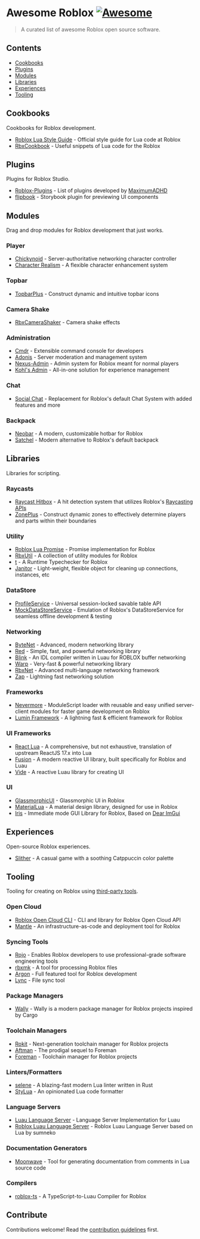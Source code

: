 # Awesome Roblox [![Awesome](https://awesome.re/badge.svg)](https://awesome.re)

> A curated list of awesome Roblox open source software.

## Contents

- [Cookbooks](#cookbooks)
- [Plugins](#plugins)
- [Modules](#modules)
- [Libraries](#libraries)
- [Experiences](#experiences)
- [Tooling](#tooling)

## Cookbooks

Cookbooks for Roblox development.

- [Roblox Lua Style Guide](https://roblox.github.io/lua-style-guide/) - Official style guide for Lua code at Roblox
- [RbxCookbook](https://github.com/Sleitnick/RbxCookbook) - Useful snippets of Lua code for the Roblox

## Plugins

Plugins for Roblox Studio.

- [Roblox-Plugins](https://github.com/MaximumADHD/Roblox-Plugins) - List of plugins developed by [MaximumADHD](https://github.com/MaximumADHD)
- [flipbook](https://github.com/flipbook-labs/flipbook) - Storybook plugin for previewing UI components

## Modules

Drag and drop modules for Roblox development that just works.

### Player

- [Chickynoid](https://github.com/easy-games/chickynoid) - Server-authoritative networking character controller
- [Character Realism](https://github.com/MaximumADHD/Character-Realism) - A flexible character enhancement system

### Topbar

- [TopbarPlus](https://github.com/1ForeverHD/TopbarPlus) - Construct dynamic and intuitive topbar icons

### Camera Shake

- [RbxCameraShaker](https://github.com/Sleitnick/RbxCameraShaker) - Camera shake effects

### Administration

- [Cmdr](https://github.com/evaera/Cmdr) - Extensible command console for developers
- [Adonis](https://github.com/Epix-Incorporated/Adonis) - Server moderation and management system
- [Nexus-Admin](https://github.com/TheNexusAvenger/Nexus-Admin) - Admin system for Roblox meant for normal players
- [Kohl's Admin](https://github.com/kohls-admin/kohls-admin) - All-in-one solution for experience management

### Chat

- [Social Chat](https://github.com/Cosmental/Social-Chat-V2) - Replacement for Roblox's default Chat System with added features and more

### Backpack

- [Neobar](https://github.com/ImAvafe/NeoHotbar) - A modern, customizable hotbar for Roblox
- [Satchel](https://github.com/RyanLua/Satchel) - Modern alternative to Roblox's default backpack

## Libraries

Libraries for scripting.

### Raycasts

- [Raycast Hitbox](https://github.com/Swordphin/raycastHitboxRbxl) - A hit detection system that utilizes Roblox's [Raycasting APIs](https://create.roblox.com/docs/reference/engine/classes/WorldRoot#Raycast)
- [ZonePlus](https://github.com/1ForeverHD/ZonePlus) - Construct dynamic zones to effectively determine players and parts within their boundaries

### Utility

- [Roblox Lua Promise](https://github.com/evaera/roblox-lua-promise) - Promise implementation for Roblox
- [RbxUtil](https://github.com/Sleitnick/RbxUtil) - A collection of utility modules for Roblox
- [t](https://github.com/osyrisrblx/t) - A Runtime Typechecker for Roblox
- [Janitor](https://github.com/howmanysmall/Janitor) - Light-weight, flexible object for cleaning up connections, instances, etc


### DataStore

- [ProfileService](https://github.com/MadStudioRoblox/ProfileService) - Universal session-locked savable table API
- [MockDataStoreService](https://github.com/buildthomas/MockDataStoreService) - Emulation of Roblox's DataStoreService for seamless offline development & testing

### Networking

- [ByteNet](https://github.com/ffrostfall/ByteNet) - Advanced, modern networking library
- [Red](https://github.com/jackdotink/Red) - Simple, fast, and powerful networking library
- [Blink](https://github.com/1Axen/blink) - An IDL compiler written in Luau for ROBLOX buffer networking
- [Warp](https://github.com/imezx/Warp) - Very-fast & powerful networking library
- [RbxNet](https://github.com/roblox-aurora/rbx-net) - Advanced multi-language networking framework
- [Zap](https://github.com/red-blox/zap) - Lightning fast networking solution

### Frameworks

- [Nevermore](https://github.com/Quenty/NevermoreEngine) - ModuleScript loader with reusable and easy unified server-client modules for faster game development on Roblox
- [Lumin Framework](https://github.com/lumin-dev/LuminFramework) - A lightning fast & efficient framework for Roblox

### UI Frameworks

- [React Lua](https://github.com/jsdotlua/react-lua) - A comprehensive, but not exhaustive, translation of upstream ReactJS 17.x into Lua
- [Fusion](https://github.com/dphfox/Fusion) - A modern reactive UI library, built specifically for Roblox and Luau
- [Vide](https://github.com/centau/vide) - A reactive Luau library for creating UI

### UI

- [GlassmorphicUI](https://github.com/boatbomber/GlassmorphicUI) - Glassmorphic UI in Roblox
- [MaterialLua](https://github.com/Kinlei/MaterialLua) - A material design library, designed for use in Roblox
- [Iris](https://github.com/Michael-48/Iris) - Immediate mode GUI Library for Roblox, Based on [Dear ImGui](https://github.com/ocornut/imgui)

## Experiences

Open-source Roblox experiences.

- [Slither](https://github.com/littensy/slither) - A casual game with a soothing Catppuccin color palette

## Tooling

Tooling for creating on Roblox using [third-party tools](https://create.roblox.com/docs/projects/external-tools).

### Open Cloud

- [Roblox Open Cloud CLI](https://github.com/Sleitnick/rbxcloud) - CLI and library for Roblox Open Cloud API
- [Mantle](https://github.com/blake-mealey/mantle) - An infrastructure-as-code and deployment tool for Roblox

### Syncing Tools

- [Rojo](https://github.com/rojo-rbx/rojo) - Enables Roblox developers to use professional-grade software engineering tools
- [rbxmk](https://github.com/anaminus/rbxmk) - A tool for processing Roblox files
- [Argon](https://github.com/argon-rbx/argon) - Full featured tool for Roblox development
- [Lync](https://github.com/Iron-Stag-Games/Lync) - File sync tool

### Package Managers

- [Wally](https://github.com/UpliftGames/wally) - Wally is a modern package manager for Roblox projects inspired by Cargo

### Toolchain Managers

- [Rokit](https://github.com/rojo-rbx/rokit) - Next-generation toolchain manager for Roblox projects
- [Aftman](https://github.com/LPGhatguy/aftman) - The prodigal sequel to Foreman
- [Foreman](https://github.com/Roblox/foreman) - Toolchain manager for Roblox projects

### Linters/Formatters

- [selene](https://github.com/Kampfkarren/selene) - A blazing-fast modern Lua linter written in Rust
- [StyLua](https://github.com/JohnnyMorganz/StyLua) - An opinionated Lua code formatter

### Language Servers

- [Luau Language Server](https://github.com/JohnnyMorganz/luau-lsp) - Language Server Implementation for Luau
- [Roblox Luau Language Server](https://github.com/NightrainsRbx/RobloxLsp) - Roblox Luau Language Server based on Lua by sumneko

### Documentation Generators

- [Moonwave](https://github.com/evaera/moonwave) - Tool for generating documentation from comments in Lua source code

### Compilers

- [roblox-ts](https://github.com/roblox-ts/roblox-ts) - A TypeScript-to-Luau Compiler for Roblox

## Contribute

Contributions welcome! Read the [contribution guidelines](contributing.md) first.
